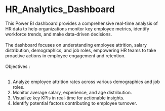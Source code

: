# HR_Analytics_Dashboard
This Power BI dashboard provides a comprehensive real-time analysis of HR data to help organizations monitor key employee metrics, identify workforce trends, and make data-driven decisions.  <br><br>
The dashboard focuses on understanding employee attrition, salary distribution, demographics, and job roles, empowering HR teams to take proactive actions in employee engagement and retention.  <br><br>
Objectives :  <br><br>
1) Analyze employee attrition rates across various demographics and job roles.  
2) Monitor average salary, experience, and age distribution.  
3) Visualize key KPIs in real-time for actionable insights.  
4) Identify potential factors contributing to employee turnover.  
